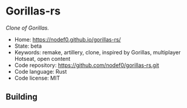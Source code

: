 # Gorillas-rs

_Clone of Gorillas._

- Home: https://nodef0.github.io/gorillas-rs/
- State: beta
- Keywords: remake, artillery, clone, inspired by Gorillas, multiplayer Hotseat, open content
- Code repository: https://github.com/nodef0/gorillas-rs.git
- Code language: Rust
- Code license: MIT

## Building
